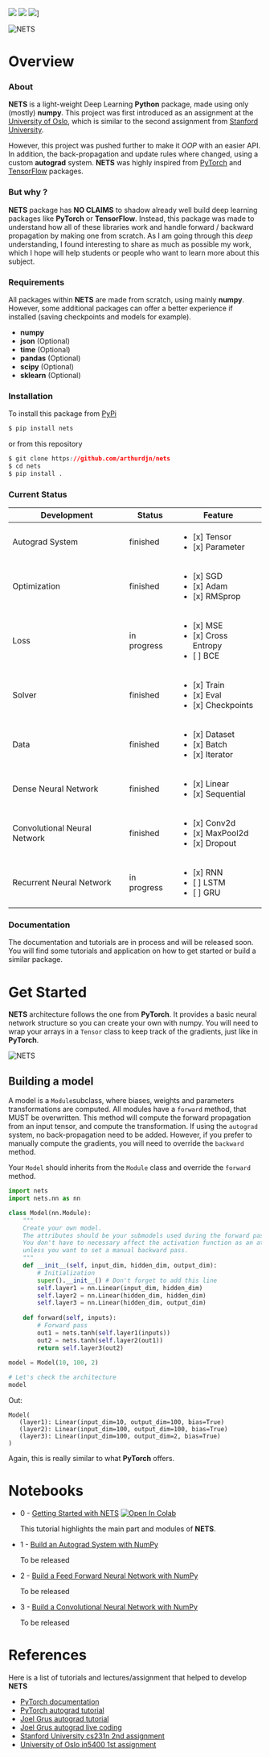 [![](https://img.shields.io/readthedocs/lyricsfandom)](https://arthurdjn.github.io/nets/)
[![](https://img.shields.io/pypi/v/nets)](https://pypi.org/project/nets/)
![](https://img.shields.io/pypi/status/nets)]

![NETS](img/nets.png)


# Overview

### About

**NETS** is a light-weight Deep Learning **Python** package, made using only (mostly) **numpy**.
This project was first introduced as an assignment at the 
[University of Oslo](https://www.uio.no/studier/emner/matnat/ifi/IN5400/), which is similar to the second
assignment from [Stanford University](http://cs231n.stanford.edu/syllabus.html).

However, this project was pushed further to make it *OOP* with an easier API.
In addition, the back-propagation and update rules where changed, using a custom **autograd** system.
**NETS** was highly inspired from [PyTorch](https://pytorch.org/) and [TensorFlow](https://www.tensorflow.org/) 
packages.

### But why ?

**NETS** package has **NO CLAIMS** to shadow already well build deep learning packages like **PyTorch** 
or **TensorFlow**. Instead, this package was made to understand how all of these libraries work and handle
forward / backward propagation by making one from scratch.
As I am going through this *deep* understanding, I found interesting to share 
as much as possible my work, which I hope will help students or people who want to learn more about this subject.


### Requirements

All packages within **NETS** are made from scratch, using mainly **numpy**. However, some additional 
packages can offer a better experience if installed (saving checkpoints and models for example).

- **numpy**
- **json** (Optional)
- **time** (Optional)
- **pandas** (Optional)
- **scipy** (Optional)
- **sklearn** (Optional)


### Installation

To install this package from [PyPi](https://pypi.org)

```css
$ pip install nets
```

or from this repository
```css
$ git clone https://github.com/arthurdjn/nets
$ cd nets
$ pip install .
```


### Current Status

| Development                   | Status         | Feature       | 
|-------------------------------|----------------|---------------|
| Autograd System               | finished       | <ul><li>[x] Tensor</li><li>[x] Parameter</li></ul>
| Optimization                  | finished       | <ul><li>[x] SGD</li><li>[x] Adam</li><li>[x] RMSprop</li></ul>
| Loss                          | in progress    | <ul><li>[x] MSE</li><li>[x] Cross Entropy</li><li>[ ] BCE</li></ul>
| Solver                        | finished       | <ul><li>[x] Train</li><li>[x] Eval</li><li>[x] Checkpoints</li></ul>
| Data                          | finished       | <ul><li>[x] Dataset</li><li>[x] Batch</li><li>[x] Iterator</li></ul>
| Dense Neural Network          | finished       | <ul><li>[x] Linear</li><li>[x] Sequential</li></ul>
| Convolutional Neural Network  | finished       | <ul><li>[x] Conv2d</li><li>[x] MaxPool2d</li><li>[x] Dropout</li></ul>
| Recurrent Neural Network      | in progress    | <ul><li>[x] RNN</li><li>[ ] LSTM</li><li>[ ] GRU</li></ul>


### Documentation

The documentation and tutorials are in process and will be released soon. 
You will find some tutorials and application on how to get started or build a similar package.

# Get Started


**NETS** architecture follows the one from **PyTorch**. 
It provides a basic neural network structure so you can create your own with numpy. You will need to
wrap your arrays in a ``Tensor`` class to keep track of the gradients, just like in **PyTorch**.

![NETS](img/xor.gif)

## Building a model

A model is a ``Module``subclass, where biases, weights and parameters transformations are computed.
All modules have a ``forward`` method, that MUST be overwritten. 
This method will compute the forward propagation from an input tensor, and compute the transformation. 
If using the ``autograd`` system, no back-propagation need to be added. However, 
if you prefer to manually compute the gradients, you will need to override the ``backward`` method.

Your ``Model`` should inherits from the ``Module`` class and override
the ``forward`` method.

```python
import nets
import nets.nn as nn

class Model(nn.Module):
    """
    Create your own model.
    The attributes should be your submodels used during the forward pass.
    You don't have to necessary affect the activation function as an attribute, 
    unless you want to set a manual backward pass.
    """
    def __init__(self, input_dim, hidden_dim, output_dim):
        # Initialization
        super().__init__() # Don't forget to add this line
        self.layer1 = nn.Linear(input_dim, hidden_dim)
        self.layer2 = nn.Linear(hidden_dim, hidden_dim)
        self.layer3 = nn.Linear(hidden_dim, output_dim)
        
    def forward(self, inputs):
        # Forward pass
        out1 = nets.tanh(self.layer1(inputs))
        out2 = nets.tanh(self.layer2(out1))
        return self.layer3(out2)
    
model = Model(10, 100, 2)

# Let's check the architecture
model
```

Out:
```pycon
Model(
   (layer1): Linear(input_dim=10, output_dim=100, bias=True)
   (layer2): Linear(input_dim=100, output_dim=100, bias=True)
   (layer3): Linear(input_dim=100, output_dim=2, bias=True)
)
```

Again, this is really similar to what **PyTorch** offers.

# Notebooks

* 0 - [Getting Started with NETS](https://github.com/arthurdjn/nets/blob/master/0_Getting_Started_with_NETS.ipynb) [![Open In Colab](https://colab.research.google.com/assets/colab-badge.svg)](https://colab.research.google.com/github/arthurdjn/nets/blob/master/0_Getting_Started_with_NETS.ipynb)

    This tutorial highlights the main part and modules of **NETS**.

* 1 - [Build an Autograd System with NumPy]()

    To be released
    
* 2 - [Build a Feed Forward Neural Network with NumPy]()

    To be released
    
* 3 - [Build a Convolutional Neural Network with NumPy]()

    To be released


# References

Here is a list of tutorials and lectures/assignment that helped to develop **NETS**

- [PyTorch documentation](https://pytorch.org)
- [PyTorch autograd tutorial](https://pytorch.org/tutorials/beginner/blitz/autograd_tutorial.html)
- [Joel Grus autograd tutorial](https://github.com/joelgrus/autograd/tree/part06)
- [Joel Grus autograd live coding](https://www.youtube.com/watch?v=RxmBukb-Om4)
- [Stanford University cs231n 2nd assignment](http://cs231n.github.io/)
- [University of Oslo in5400 1st assignment](https://www.uio.no/studier/emner/matnat/ifi/IN5400/)
